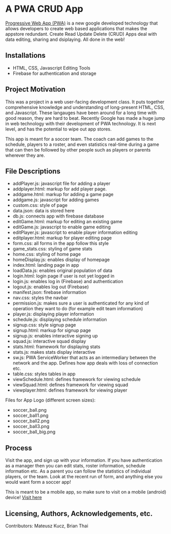 # A PWA CRUD App
[Progressive Web App (PWA)](https://developers.google.com/web/progressive-web-apps/) is a new google developed technology that allows developers to create web based applications that makes the appstore redundant. Create Read Update Delete (CRUD) Apps deal with data editing, sharing and dsiplaying. All done in the web!

## Installations
- HTML, CSS, Javascript Editing Tools
- Firebase for authentication and storage

## Project Motivation
This was a project in a web user-facing development class. It puts together comprehensive knowledge and understanding of long-present HTML, CSS, and Javascript. These langauges have been around for a long time with good reason, they are hard to beat. Recently Google has made a huge jump in web technology with their development of PWA technology. It is next level, and has the potential to wipe out app stores.

This app is meant for a soccer team. The coach can add games to the schedule, players to a roster, and even statistics real-time during a game that can then be followed by other people such as players or parents wherever they are.

## File Descriptions
- addPlayer.js: javascript file for adding a player
- addplayer.html: markup for add player page.
- addgame.html: markup for adding a game page
- addgame.js: javascript for adding games
- custom.css: style of page
- data.json: data is stored here
- db.js: connects app with firebase database
- editGame.html: markup for editing an existing game
- editGame.js: javascript to enable game editing
- editPlayer.js: javascript to enable player information editing
- editplayer.html: markup for player editing page
- form.css: all forms in the app follow this style
- game_stats.css: styling of game stats
- home.css: styling of home page
- homeDisplay.js: enables display of homepage
- index.html: landing page in app
- loadData.js: enables original population of data
- login.html: login page if user is not yet logged in
- login.js: enables log in (Firebase) and authentication
- logout.js: enables log out (Firebase)
- manifest.json: firebase information
- nav.css: styles the navbar
- permission.js: makes sure a user is authenticated for any kind of operation they want to do (for example edit team information)
- player.js: displaying player information
- schedule.js: displaying schedule information
- signup.css: style signup page
- signup.html: markup for signup page
- signup.js: enables interactive signing up
- squad.js: interactive squad display
- stats.html: framework for displaying stats
- stats.js: makes stats display interactive
- sw.js: PWA ServiceWorker that acts as an intermediary between the network and the app. Defines how app deals with loss of connection etc.
- table.css: styles tables in app
- viewSchedule.html: defines framework for viewing schedule
- viewSquad.html: defines framework for viewing squad
- viewplayer.html: defines framework for viewing player

Files for App Logo (different screen sizes):
- soccer_ball.png
- soccer_ball1.png
- soccer_ball2.png
- soccer_ball3.png
- soccer_ball_big.png
## Process
Visit the app, and sign up with your information. If you have authentication as a manager then you can edit stats, roster information, schedule information etc. As a parent you can follow the statistics of individual players, or the team. Look at the recent run of form, and anything else you would want form a soccer app!

This is meant to be a mobile app, so make sure to visit on a mobile (android) device!
[Visit here](https://footy-b0652.firebaseapp.com/)

## Licensing, Authors, Acknowledgements, etc.
Contributors: Mateusz Kucz, Brian Thai
